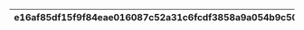 |e16af85df15f9f84eae016087c52a31c6fcdf3858a9a054b9c50a937ca970582|60361a097338b2c2e86c5355ddcfca63e0389f1f210c79e067012c7789f97f59|8eef6c5ee6e0e39bfe17f9d102c8627c88b298c469db68ada0ec748230d413ae|738dba002b7bc9909bebe21db681debcd291d9909583dd27daf8d92d9ada361f|c51b628f2e1055dc4f76c81d52a62b0e1dee8a2cfda0578f27438be9718df0c3|5fea2a5aaa7d91056c199bbb3b382664c723f39a3541c9a1e56d2fec4f1f5199|3526d592c6dd9a6ce5ecf96d4f26921d519b6aba064495763ac28feb76532bf5|deda70e922dd07e18c3005a515a8e3c97caec40637d7d78d68153ff48605cb92|a5554c8143a6ab154c7058a49ec9b022f62c8f9f344f13069a4b832a00983d98|079996c9d9283cfdefd50c4ba4536fd9792fc15e2acc8618cffc92adab174670|69d05635b8d3ddba6bd635a3a6ecd359b643c366e6502670157de5fdef6d8609|
| --- | --- | --- | --- | --- | --- | --- | --- | --- | --- | --- |